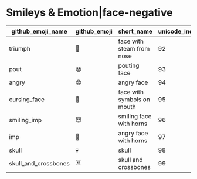 # Smileys & Emotion|face-negative

|github_emoji_name|github_emoji|short_name|unicode_index|
|---|---|---|---|
|triumph|:triumph:|face with steam from nose|92|
|pout|:pout:|pouting face|93|
|angry|:angry:|angry face|94|
|cursing_face|:cursing_face:|face with symbols on mouth|95|
|smiling_imp|:smiling_imp:|smiling face with horns|96|
|imp|:imp:|angry face with horns|97|
|skull|:skull:|skull|98|
|skull_and_crossbones|:skull_and_crossbones:|skull and crossbones|99|
